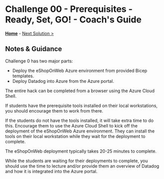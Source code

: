 # Challenge 00 - Prerequisites - Ready, Set, GO! - Coach's Guide 

**[Home](./README.md)** - [Next Solution >](./Solution-01.md)

## Notes & Guidance

Challenge 0 has two major parts:
- Deploy the eShopOnWeb Azure environment from provided Bicep templates.
- Deploy Datadog into Azure from the Azure portal.

The entire hack can be completed from a browser using the Azure Cloud Shell. 

If students have the prerequisite tools installed on their local workstations, you should encourage them to work from there.  

If the students do not have the tools installed, it will take extra time to do this. Encourage them to use the Azure Cloud Shell to kick off the deployment of the eShopOnWeb Azure environment. They can install the tools on their local workstation while they wait for the deployment to complete.

The eShopOnWeb deployment typically takes 20-25 minutes to complete. 

While the students are waiting for their deployments to complete, you should use the time to lecture and/or provide them an overview of Datadog and how it is integrated into the Azure portal.

